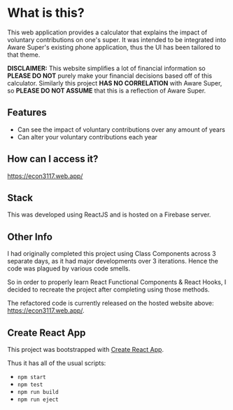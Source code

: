 # What is this?
This web application provides a calculator that explains the impact of voluntary contributions on one's super. It was intended to be integrated into Aware Super's existing phone application, thus the UI has been tailored to that theme.

**DISCLAIMER:** This website simplifies a lot of financial information so **PLEASE DO NOT** purely make your financial decisions based off of this calculator. Similarly this project **HAS NO CORRELATION** with Aware Super, so **PLEASE DO NOT ASSUME** that this is a reflection of Aware Super.

## Features
* Can see the impact of voluntary contributions over any amount of years
* Can alter your voluntary contributions each year

## How can I access it?
https://econ3117.web.app/

## Stack
This was developed using ReactJS and is hosted on a Firebase server.

## Other Info
I had originally completed this project using Class Components across 3 separate days, as it had major developments over 3 iterations. Hence the code was plagued by various code smells.

So in order to properly learn React Functional Components & React Hooks, I decided to recreate the project after completing using those methods.

The refactored code is currently released on the hosted website above: https://econ3117.web.app/.

## Create React App
This project was bootstrapped with [Create React App](https://github.com/facebook/create-react-app).

Thus it has all of the usual scripts:
* `npm start`
* `npm test`
* `npm run build`
* `npm run eject`

